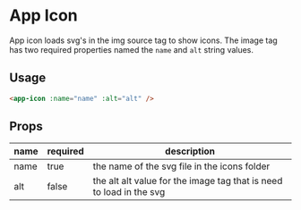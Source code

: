 # App Icon
App icon loads svg's in the img source tag to show icons. The image tag has two required properties named the `name` and `alt` string values.

## Usage

```html
<app-icon :name="name" :alt="alt" />
```

## Props
| name | required | description |
| --- | --- | --- |
| name | true | the name of the svg file in the icons folder |
| alt | false | the alt alt value for the image tag that is need to load in the svg |
